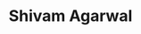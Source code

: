 ---
layout: page
title: Shivam Agarwal
description: UIUC CS MS student
img: images/students/shivam.jpeg
redirect: https://shivamag125.github.io/
importance: 1
category: "Current Students"
---
